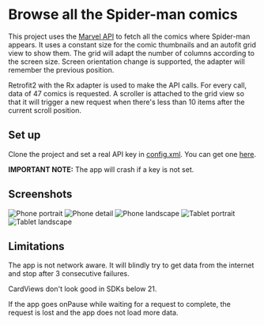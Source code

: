 Browse all the Spider-man comics
================================
This project uses the [Marvel API](http://developer.marvel.com/documentation/getting_started) to fetch all the comics where Spider-man appears.
It uses a constant size for the comic thumbnails and an autofit grid view to show them. 
The grid will adapt the number of columns according to the screen size. Screen orientation change is supported, the adapter will remember the previous position.

Retrofit2 with the Rx adapter is used to make the API calls. For every call, data of 47 comics is requested.
A scroller is attached to the grid view so that it will trigger a new request when there's less than 10 items after the current scroll position.

Set up
------

Clone the project and set a real API key in [config.xml](../master/app/src/main/res/values/config.xml). You can get one [here](http://developer.marvel.com/documentation/getting_started). 


**IMPORTANT NOTE:** The app will crash if a key is not set.

Screenshots
-----------
![Phone portrait](/../master/screenshots/phone_portrait.png?raw=true "Phone portrait")
![Phone detail](/../master/screenshots/phone_detail.png?raw=true "Phone detail")
![Phone landscape](/../master/screenshots/phone_landscape.png?raw=true "Phone landscape")
![Tablet portrait](/../master/screenshots/tablet_portrait.png?raw=true "Tablet portrait")
![Tablet landscape](/../master/screenshots/tablet_lansdcape.png?raw=true "Tablet landscape")

Limitations
-----------
The app is not network aware. It will blindly try to get data from the internet and stop after 3 consecutive failures.


CardViews don't look good in SDKs below 21.


If the app goes onPause while waiting for a request to complete, the request is lost and the app does not load more data.
